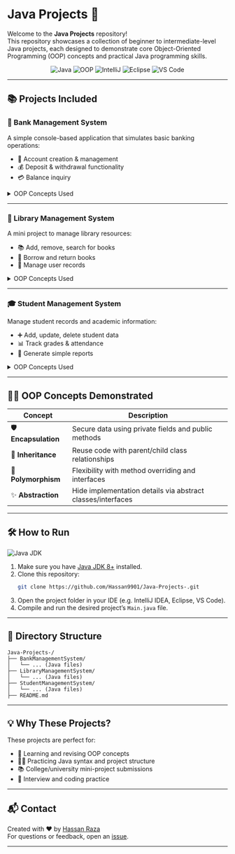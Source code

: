 # Java Projects 🚀

Welcome to the **Java Projects** repository!  
This repository showcases a collection of beginner to intermediate-level Java projects, each designed to demonstrate core Object-Oriented Programming (OOP) concepts and practical Java programming skills.

<p align="center">
  <img src="https://img.shields.io/badge/Java-ED8B00?style=for-the-badge&logo=java&logoColor=white" alt="Java"/>
  <img src="https://img.shields.io/badge/OOP%20Concepts-4B8BBE?style=for-the-badge&logo=apacherocketmq&logoColor=white" alt="OOP"/>
  <img src="https://img.shields.io/badge/IntelliJ%20IDEA-000000?style=for-the-badge&logo=intellijidea&logoColor=white" alt="IntelliJ"/>
  <img src="https://img.shields.io/badge/Eclipse-2C2255?style=for-the-badge&logo=eclipseide&logoColor=white" alt="Eclipse"/>
  <img src="https://img.shields.io/badge/VS%20Code-007ACC?style=for-the-badge&logo=visualstudiocode&logoColor=white" alt="VS Code"/>
</p>

---

## 📚 Projects Included

### 🚦 Bank Management System
A simple console-based application that simulates basic banking operations:
- 🏦 Account creation & management
- 💰 Deposit & withdrawal functionality
- 💳 Balance inquiry

<details>
<summary>OOP Concepts Used</summary>

- Classes & Objects
- Inheritance
- Encapsulation
- Polymorphism
</details>

---

### 📖 Library Management System
A mini project to manage library resources:
- 📚 Add, remove, search for books
- 🔄 Borrow and return books
- 👥 Manage user records

<details>
<summary>OOP Concepts Used</summary>

- Collections & File Handling
- Classes & Objects
- Exception Handling
</details>

---

### 🎓 Student Management System
Manage student records and academic information:
- ➕ Add, update, delete student data
- 📊 Track grades & attendance
- 📝 Generate simple reports

<details>
<summary>OOP Concepts Used</summary>

- Arrays/ArrayList
- Abstraction
- Encapsulation
</details>

---

## 🧑‍💻 OOP Concepts Demonstrated

| Concept         | Description                                                    |
|-----------------|----------------------------------------------------------------|
| 🛡️ **Encapsulation** | Secure data using private fields and public methods         |
| 🧬 **Inheritance**    | Reuse code with parent/child class relationships           |
| 🔄 **Polymorphism**   | Flexibility with method overriding and interfaces          |
| ✨ **Abstraction**     | Hide implementation details via abstract classes/interfaces|

---

## 🛠️ How to Run

<p align="left">
  <img src="https://img.shields.io/badge/Java%20JDK-8%2B-orange?style=for-the-badge&logo=java&logoColor=white" alt="Java JDK"/>
</p>

1. Make sure you have <a href="https://www.oracle.com/java/technologies/downloads/" target="_blank">Java JDK 8+</a> installed.
2. Clone this repository:
   ```bash
   git clone https://github.com/Hassan9901/Java-Projects-.git
   ```
3. Open the project folder in your IDE (e.g. IntelliJ IDEA, Eclipse, VS Code).
4. Compile and run the desired project’s `Main.java` file.

---

## 📂 Directory Structure

```
Java-Projects-/
├── BankManagementSystem/
│   └── ... (Java files)
├── LibraryManagementSystem/
│   └── ... (Java files)
├── StudentManagementSystem/
│   └── ... (Java files)
├── README.md
```

---

## 💡 Why These Projects?

These projects are perfect for:
- 🚀 Learning and revising OOP concepts
- 🧑‍💻 Practicing Java syntax and project structure
- 📚 College/university mini-project submissions
- 💼 Interview and coding practice

---

## 📬 Contact

Created with ❤️ by [Hassan Raza](https://github.com/Hassan9901)  
For questions or feedback, open an [issue](https://github.com/Hassan9901/Java-Projects-/issues).

---
